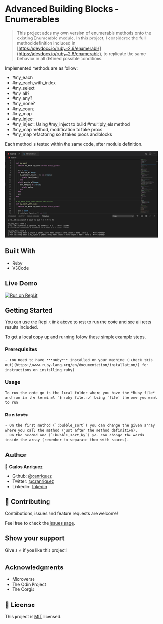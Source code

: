 # Advanced Building Blocks - Enumerables

> This project adds my own version of enumerable methods onto the existing Enumerable module. In this project, I considered the full method definition included in [https://devdocs.io/ruby~2.6/enumerable](https://devdocs.io/ruby~2.6/enumerable), to replicate the same behavior in all defined possible conditions.

Implemented methods are as follow:
- #my_each
- #my_each_with_index
- #my_select
- #my_all?
- #my_any?
- #my_none?
- #my_count
- #my_map
- #my_inject
- #my_inject: Using #my_inject to build #multiply_els method
- #my_map method, modification to take procs
- #my_map refactoring so it takes procs and blocks

Each method is tested within the same code, after module definition.


![screenshot](./app_screenshot.png)


## Built With

- Ruby
- VSCode

## Live Demo

[![Run on Repl.it](https://repl.it/badge/github/canriquez/enumerable)](https://repl.it/github/canriquez/enumerable)


## Getting Started

You can use the Repl.it link above to test to run the code and see all tests results included.


To get a local copy up and running follow these simple example steps.

### Prerequisites
    - You need to have ***Ruby*** installed on your machine ([Check this out](https://www.ruby-lang.org/en/documentation/installation/) for instructions on installing ruby)

### Usage
    To run the code go to the local folder where you have the *Ruby file* and run in the terminal `$ ruby file.rb` being 'file' the one you want to run

### Run tests
    - On the first method (`:bubble_sort`) you can change the given array where you call the method (just after the method definition).
    - On the second one (`:bubble_sort_by`) you can change the words inside the array (remember to separate them with spaces).


## Author

👤 **Carlos Anriquez**

- Github: [@canriquez](https://github.com/canriquez)
- Twitter: [@cranriquez](https://twitter.com/cranriquez)
- Linkedin: [linkedin](https://www.linkedin.com/in/carlosanriquez/)

## 🤝 Contributing

Contributions, issues and feature requests are welcome!

Feel free to check the [issues page](issues/).

## Show your support

Give a ⭐️ if you like this project!

## Acknowledgments

- Microverse
- The Odin Project
- The Corgis

## 📝 License

This project is [MIT](./LICENSE) licensed.
